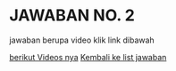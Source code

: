 <H1>JAWABAN NO. 2</H1>
 jawaban berupa video
 klik link dibawah

[berikut Videos nya](https://github.com/rizkykhiply/DevopsEngineerBatch5/blob/master/videos/Soal_Nomor_2.mp4)
[Kembali ke list jawaban](https://github.com/rizkykhiply/DevopsEngineerBatch5/blob/master/README.md)